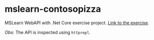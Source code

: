 # mslearn-contosopizza
MSLearn WebAPI with .Net Core exercise project.
[Link to the exercise](https://docs.microsoft.com/pt-br/learn/modules/build-web-api-aspnet-core/3-exercise-create-web-api).


_Obs_: The API is inspected using `httprepl`.